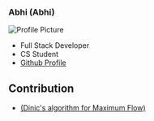### Abhi (Abhi)
![Profile Picture](https://avatars.githubusercontent.com/u/33179956?v=4)
- Full Stack Developer
- CS Student
- [Github Profile](https://github.com/cruiz24)

## Contribution
- [(Dinic's algorithm for Maximum Flow)](.../CPP/algorithms/mathematical/dinics_algorithm.py)
